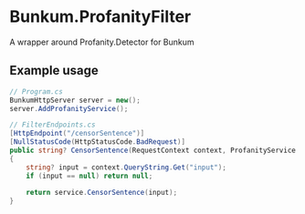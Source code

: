 # Bunkum.ProfanityFilter
A wrapper around Profanity.Detector for Bunkum

## Example usage

```csharp
// Program.cs
BunkumHttpServer server = new();
server.AddProfanityService();
```

```csharp
// FilterEndpoints.cs
[HttpEndpoint("/censorSentence")]
[NullStatusCode(HttpStatusCode.BadRequest)]
public string? CensorSentence(RequestContext context, ProfanityService service)
{
    string? input = context.QueryString.Get("input");
    if (input == null) return null;
    
    return service.CensorSentence(input);
}
```